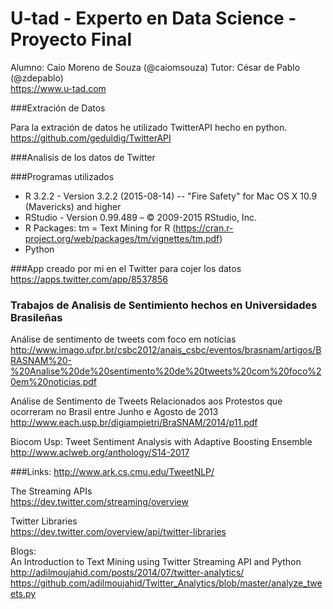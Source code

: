 # U-tad - Experto en Data Science - Proyecto Final
Alumno: Caio Moreno de Souza (@caiomsouza)
Tutor: César de Pablo (@zdepablo) <BR>
https://www.u-tad.com <BR>

###Extración de Datos

Para la extración de datos he utilizado TwitterAPI hecho en python.<BR>
https://github.com/geduldig/TwitterAPI<BR>

###Analisis de los datos de Twitter


###Programas utilizados
* R 3.2.2 - Version 3.2.2 (2015-08-14) -- "Fire Safety" for Mac OS X 10.9 (Mavericks) and higher
* RStudio - Version 0.99.489 – © 2009-2015 RStudio, Inc.
* R Packages: tm = Text Mining for R (https://cran.r-project.org/web/packages/tm/vignettes/tm.pdf)
* Python 

###App creado por mi en el Twitter para cojer los datos
https://apps.twitter.com/app/8537856


### Trabajos de Analisis de Sentimiento hechos en Universidades Brasileñas
Análise de sentimento de tweets com foco em notícias<BR>
http://www.imago.ufpr.br/csbc2012/anais_csbc/eventos/brasnam/artigos/BRASNAM%20-%20Analise%20de%20sentimento%20de%20tweets%20com%20foco%20em%20noticias.pdf<BR>

Análise de Sentimento de Tweets Relacionados aos Protestos que ocorreram no Brasil entre Junho e Agosto de 2013<BR>
http://www.each.usp.br/digiampietri/BraSNAM/2014/p11.pdf<BR>

Biocom Usp: Tweet Sentiment Analysis with Adaptive Boosting Ensemble<BR>
http://www.aclweb.org/anthology/S14-2017<BR>

###Links:
http://www.ark.cs.cmu.edu/TweetNLP/<BR>

The Streaming APIs<BR>
https://dev.twitter.com/streaming/overview<BR>

Twitter Libraries<BR>
https://dev.twitter.com/overview/api/twitter-libraries<BR>

Blogs:<BR>
An Introduction to Text Mining using Twitter Streaming API and Python<BR>
http://adilmoujahid.com/posts/2014/07/twitter-analytics/<BR>
https://github.com/adilmoujahid/Twitter_Analytics/blob/master/analyze_tweets.py<BR>





